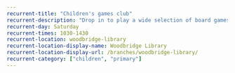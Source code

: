 ```yaml
---
recurrent-title: "Children's games club"
recurrent-description: "Drop in to play a wide selection of board games including pre-school learning, sci fi and traditional games, with a few puzzles too. Free squash and biscuits for children. Hot drinks are available at £1 each. Under 8s must be accompanied by an adult."
recurrent-day: Saturday
recurrent-times: 1030-1430
recurrent-location: woodbridge-library
recurrent-location-display-name: Woodbridge Library
recurrent-location-display-url: /branches/woodbridge-library/
recurrent-category: ["children", "primary"]
---
```

